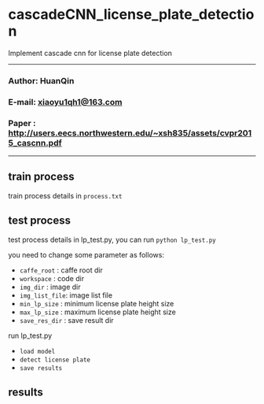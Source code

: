 cascadeCNN_license_plate_detection
======================================
Implement cascade cnn for license plate detection
****
### Author: HuanQin
### E-mail: xiaoyu1qh1@163.com
### Paper : http://users.eecs.northwestern.edu/~xsh835/assets/cvpr2015_cascnn.pdf
****

train process
------
train process details in 
`process.txt`

test process
------
test process details in lp_test.py, you can run 
`python lp_test.py`  
    
you need to change some parameter as follows:  
- `caffe_root` : caffe root dir  
- `workspace`  : code dir  
- `img_dir`    : image dir  
- `img_list_file`: image list file  
- `min_lp_size`  : minimum license plate height size  
- `max_lp_size`  : maximum license plate height size  
- `save_res_dir` : save result dir  

run lp_test.py
- `load model`  
- `detect license plate`  
- `save results` 

results
------



